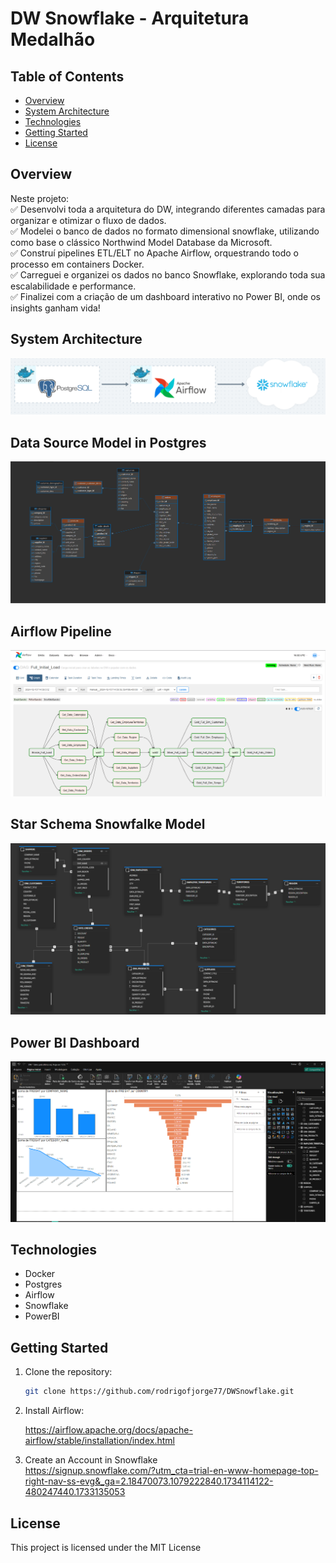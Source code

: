 # DW Snowflake - Arquitetura Medalhão

## Table of Contents
- [Overview](#overview)
- [System Architecture](#system-architecture)
- [Technologies](#technologies)
- [Getting Started](#getting-started)
- [License](#license)

## Overview

Neste projeto:  
✅ Desenvolvi toda a arquitetura do DW, integrando diferentes camadas para organizar e otimizar o fluxo de dados.  
✅ Modelei o banco de dados no formato dimensional snowflake, utilizando como base o clássico Northwind Model Database da Microsoft.  
✅ Construí pipelines ETL/ELT no Apache Airflow, orquestrando todo o processo em containers Docker.  
✅ Carreguei e organizei os dados no banco Snowflake, explorando toda sua escalabilidade e performance.  
✅ Finalizei com a criação de um dashboard interativo no Power BI, onde os insights ganham vida!  

## System Architecture

![System Architecture](https://github.com/rodrigofjorge77/DWSnowflake/blob/main/Assets/arquitetura.png)

## Data Source Model in Postgres

![System Architecture](https://github.com/rodrigofjorge77/DWSnowflake/blob/main/Assets/schema%20das%20tabelas%20na%20orgiem.png)

## Airflow Pipeline

![System Architecture](https://github.com/rodrigofjorge77/DWSnowflake/blob/main/Assets/Airflow_Full-Load.png)

## Star Schema Snowfalke Model

![System Architecture](https://github.com/rodrigofjorge77/DWSnowflake/blob/main/Assets/DW%20Snowflake%20Model.png)

## Power BI Dashboard

![System Architecture](https://github.com/rodrigofjorge77/DWSnowflake/blob/main/Assets/DW%20Dashboard%20PowerBI.png)

## Technologies

- Docker
- Postgres
- Airflow
- Snowflake
- PowerBI

## Getting Started

1. Clone the repository:
    ```bash
    git clone https://github.com/rodrigofjorge77/DWSnowflake.git
    ```

2. Install Airflow:  

    https://airflow.apache.org/docs/apache-airflow/stable/installation/index.html
   
3. Create an Account in Snowflake  
    https://signup.snowflake.com/?utm_cta=trial-en-www-homepage-top-right-nav-ss-evg&_ga=2.18470073.1079222840.1734114122-480247440.1733135053

## License

This project is licensed under the MIT License


